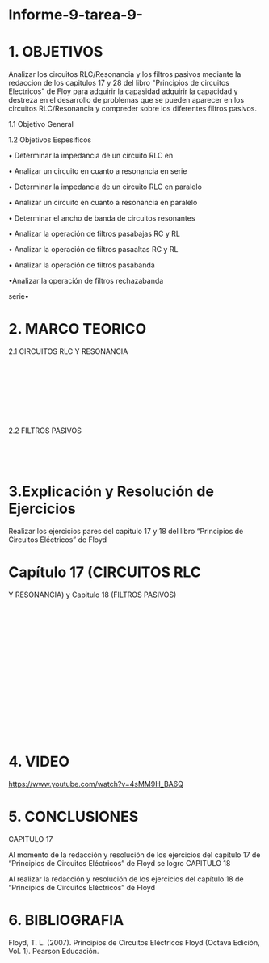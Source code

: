 # Informe-9-tarea-9-
# 1. OBJETIVOS 
 
Analizar los circuitos RLC/Resonancia y los filtros pasivos mediante la redaccion de los capitulos 17 y 28 del libro "Principios de circuitos Electricos" de Floy para adquirir la capasidad adquirir la capacidad y destreza en el desarrollo de problemas que se pueden aparecer en los circuitos RLC/Resonancia y compreder sobre los diferentes filtros pasivos.

1.1 Objetivo General

1.2 Objetivos Espesificos

•	 Determinar la impedancia de un circuito RLC en

• Analizar un circuito en cuanto a resonancia en serie

• Determinar la impedancia de un circuito RLC en
paralelo

• Analizar un circuito en cuanto a resonancia en
paralelo 

• Determinar el ancho de banda de circuitos
resonantes

• Analizar la operación de filtros pasabajas RC y RL

• Analizar la operación de filtros pasaaltas RC y RL

• Analizar la operación de filtros pasabanda

•Analizar la operación de filtros rechazabanda

serie•	

# 2. MARCO TEORICO
  
   2.1 CIRCUITOS RLC
Y RESONANCIA
   
 ![]()

![]()

![]()

![]()

![]()

![]()

![]()

![]()

![]()



  2.2 FILTROS PASIVOS
  
![]()

![]()

![]()

![]()

    
# 3.Explicación y Resolución de Ejercicios 

 Realizar los ejercicios pares del capitulo 17 y 18 del libro “Principios de Circuitos Eléctricos” de Floyd 

# Capítulo 17 (CIRCUITOS RLC
Y RESONANCIA) y Capitulo 18 (FILTROS PASIVOS)

![]()

![]()

![]()

![]()

![]()

![]()

![]()

![]()

![]()

![]()

![]()

![]()

![]()

![]()

![]()

![]()

![]()

![]()

![]()


# 4. VIDEO

https://www.youtube.com/watch?v=4sMM9H_BA6Q

# 5. CONCLUSIONES

CAPITULO 17

Al momento de la redacción y resolución de los ejercicios del capítulo 17 de “Principios de Circuitos Eléctricos” de Floyd se logro 
CAPITULO 18

Al realizar la redacción y resolución de los ejercicios del capítulo 18 de “Principios de Circuitos Eléctricos” de Floyd  


# 6. BIBLIOGRAFIA

  Floyd, T. L. (2007). Principios de Circuitos Eléctricos Floyd (Octava Edición, Vol. 1). Pearson Educación.
